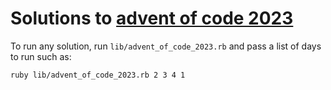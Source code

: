 # Solutions to [advent of code 2023](https://adventofcode.com/2023)

To run any solution, run `lib/advent_of_code_2023.rb` and pass a list of days to run such as:

```bash
ruby lib/advent_of_code_2023.rb 2 3 4 1
```

